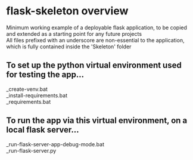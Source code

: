 # flask-skeleton overview

 Minimum working example of a deployable flask application, to be copied and extended as a starting point for any future projects  
 All files prefixed with an underscore are non-essential to the application, which is fully contained inside the 'Skeleton' folder  
   

## To set up the python virtual environment used for testing the app...
 _create-venv.bat  
 _install-requirements.bat  
 _requirements.bat  
   

## To run the app via this virtual environment, on a local flask server...
 _run-flask-server-app-debug-mode.bat  
 _run-flask-server.py  
